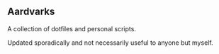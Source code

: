 ## Aardvarks

A collection of dotfiles and personal scripts.

Updated sporadically and not necessarily useful to anyone but myself.
